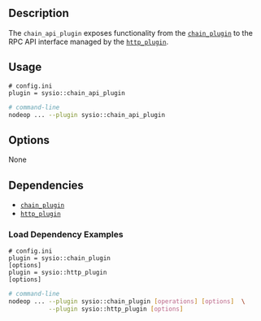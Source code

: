 ## Description

The `chain_api_plugin` exposes functionality from the [`chain_plugin`](chain-plugin.md) to the RPC API interface managed by the [`http_plugin`](http-plugin.md).

## Usage

```console
# config.ini
plugin = sysio::chain_api_plugin
```

```sh
# command-line
nodeop ... --plugin sysio::chain_api_plugin
```

## Options

None

## Dependencies

* [`chain_plugin`](chain-plugin.md)
* [`http_plugin`](http-plugin.md)

### Load Dependency Examples

```console
# config.ini
plugin = sysio::chain_plugin
[options]
plugin = sysio::http_plugin
[options]
```

```sh
# command-line
nodeop ... --plugin sysio::chain_plugin [operations] [options]  \
           --plugin sysio::http_plugin [options]
```
